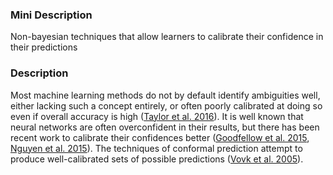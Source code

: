 ### Mini Description

Non-bayesian techniques that allow learners to calibrate their confidence in their predictions

### Description

Most machine learning methods do not by default identify ambiguities well, either lacking such a concept entirely, or often poorly calibrated at doing so even if overall accuracy is high ([Taylor et al. 2016](https://intelligence.org/files/AlignmentMachineLearning.pdf)). It is well known that neural networks are often overconfident in their results, but there has been recent work to calibrate their confidences better ([Goodfellow et al. 2015](https://pdfs.semanticscholar.org/bee0/44c8e8903fb67523c1f8c105ab4718600cdb.pdf), [Nguyen et al. 2015](http://yosinski.com/media/papers/Nguyen__2015__CVPR__Deep_Neural_Networks_Are_Easily_Fooled.pdf)). The techniques of conformal prediction attempt to produce well-calibrated sets of possible predictions ([Vovk et al. 2005](http://www.alrw.net/)).
